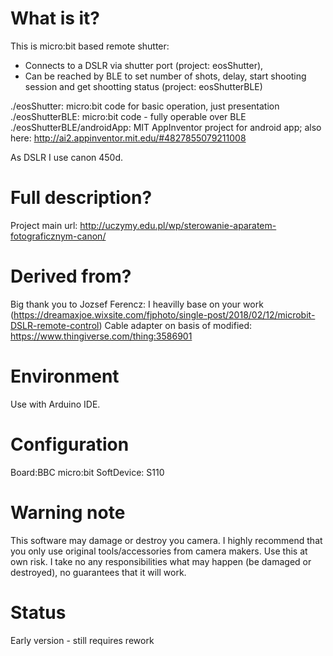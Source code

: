 # What is it?
This is micro:bit based remote shutter:
* Connects to a DSLR via shutter port (project: eosShutter),
* Can be reached by BLE to set number of shots, delay, start shooting session and get shootting status (project: eosShutterBLE)

./eosShutter: micro:bit code for basic operation, just presentation
./eosShutterBLE: micro:bit code - fully operable over BLE
./eosShutterBLE/androidApp: MIT AppInventor project for android app; also here: http://ai2.appinventor.mit.edu/#4827855079211008



As DSLR I use canon 450d.

# Full description?
Project main url: http://uczymy.edu.pl/wp/sterowanie-aparatem-fotograficznym-canon/

# Derived from?
Big thank you to Jozsef Ferencz: I heavilly base on your work (https://dreamaxjoe.wixsite.com/fjphoto/single-post/2018/02/12/microbit-DSLR-remote-control)
Cable adapter on basis of modified: https://www.thingiverse.com/thing:3586901

# Environment
Use with Arduino IDE.

# Configuration
Board:BBC micro:bit
SoftDevice: S110

# Warning note
This software may damage or destroy you camera. I highly recommend that you only use original tools/accessories from camera makers.
Use this at own risk. I take no any responsibilities what may happen (be damaged or destroyed), no guarantees that it will work.  

# Status
Early version - still requires rework    
